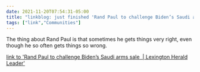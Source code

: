 ```yaml
---
date: 2021-11-20T07:54:31-05:00
title: "linkblog: just finished 'Rand Paul to challenge Biden’s Saudi arms sale  | Lexington Herald Leader'"
tags: ["link","Communities"]
---
```

The thing about Rand Paul is that sometimes he gets things very right, even though he so often gets things so wrong.
 
[link to 'Rand Paul to challenge Biden’s Saudi arms sale  | Lexington Herald Leader'](https://www.kentucky.com/news/politics-government/article255939232.html)
